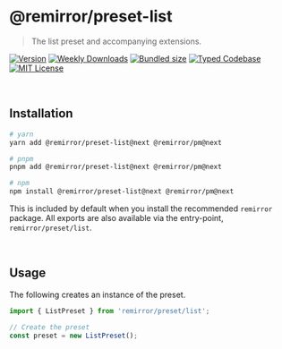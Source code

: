 # @remirror/preset-list

> The list preset and accompanying extensions.

[![Version][version]][npm] [![Weekly Downloads][downloads-badge]][npm] [![Bundled size][size-badge]][size] [![Typed Codebase][typescript]](#) [![MIT License][license]](#)

[version]: https://flat.badgen.net/npm/v/@remirror/preset-list/next
[npm]: https://npmjs.com/package/@remirror/preset-list/v/next
[license]: https://flat.badgen.net/badge/license/MIT/purple
[size]: https://bundlephobia.com/result?p=@remirror/preset-list@next
[size-badge]: https://flat.badgen.net/bundlephobia/minzip/@remirror/preset-list
[typescript]: https://flat.badgen.net/badge/icon/TypeScript?icon=typescript&label
[downloads-badge]: https://badgen.net/npm/dw/@remirror/preset-list/red?icon=npm

<br />

## Installation

```bash
# yarn
yarn add @remirror/preset-list@next @remirror/pm@next

# pnpm
pnpm add @remirror/preset-list@next @remirror/pm@next

# npm
npm install @remirror/preset-list@next @remirror/pm@next
```

This is included by default when you install the recommended `remirror` package. All exports are also available via the entry-point, `remirror/preset/list`.

<br />

## Usage

The following creates an instance of the preset.

```ts
import { ListPreset } from 'remirror/preset/list';

// Create the preset
const preset = new ListPreset();
```
